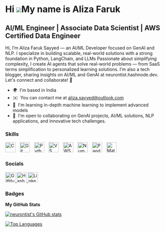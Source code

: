 Hi ![](https://user-images.githubusercontent.com/18350557/176309783-0785949b-9127-417c-8b55-ab5a4333674e.gif)My name is Aliza Faruk
===================================================================================================================================

AI/ML Engineer | Associate Data Scientist | AWS Certified Data Engineer
------------------------------------------------------------------

Hi, I’m Aliza Faruk Sayyed — an AI/ML Developer focused on GenAI and NLP. I specialize in building scalable, real-world solutions with a strong foundation in Python, LangChain, and LLMs Passionate about simplifying complexity, I create AI agents that solve real-world problems — from SaaS terms simplification to personalized learning solutions. I’m also a tech blogger, sharing insights on AI/ML and GenAI at neurontist.hashnode.dev. Let's connect and collaborate! 🚀

* 🌍  I'm based in India
* ✉️  You can contact me at [aliza.sayyed@outlook.com](mailto:aliza.sayyed@outlook.com)
* 🧠  I'm learning in-depth machine learning to implement advanced models
* 🤝  I'm open to collaborating on GenAI projects, AI/ML solutions, NLP applications, and innovative tech challenges.

### Skills

<div align="left">
  <!-- Programming & Dev Tools -->
  <img src="https://cdn.jsdelivr.net/gh/devicons/devicon/icons/c/c-original.svg" width="32" height="32" alt="C" style="margin-right:10px;" />
  <img src="https://cdn.jsdelivr.net/gh/devicons/devicon/icons/git/git-original.svg" width="32" height="32" alt="Git" style="margin-right:10px;" />
  <img src="https://cdn.jsdelivr.net/gh/devicons/devicon/icons/python/python-original.svg" width="32" height="32" alt="Python" style="margin-right:10px;" />
  <img src="https://cdn.jsdelivr.net/gh/devicons/devicon/icons/vscode/vscode-original.svg" width="32" height="32" alt="VS Code" style="margin-right:10px;" />

  <!-- AWS (Fixed) -->
  <img src="https://cdn.jsdelivr.net/gh/devicons/devicon/icons/amazonwebservices/amazonwebservices-original-wordmark.svg" width="32" height="32" alt="AWS" style="margin-right:10px;" />

  <!-- Data Science Libraries -->
  <img src="https://cdn.jsdelivr.net/gh/devicons/devicon/icons/numpy/numpy-original.svg" width="32" height="32" alt="NumPy" style="margin-right:10px;" />
  <img src="https://cdn.jsdelivr.net/gh/devicons/devicon/icons/pandas/pandas-original.svg" width="32" height="32" alt="Pandas" style="margin-right:10px;" />
  <img src="https://cdn.jsdelivr.net/gh/devicons/devicon/icons/matplotlib/matplotlib-original.svg" width="32" height="32" alt="Matplotlib" style="margin-right:10px;" />
</div>






 


### Socials

<div align="left">
  <a href="https://www.github.com/neurontist" target="_blank" rel="noreferrer">
    <picture>
      <source media="(prefers-color-scheme: dark)" srcset="https://raw.githubusercontent.com/danielcranney/readme-generator/main/public/icons/socials/github-dark.svg" />
      <source media="(prefers-color-scheme: light)" srcset="https://raw.githubusercontent.com/danielcranney/readme-generator/main/public/icons/socials/github.svg" />
      <img src="https://raw.githubusercontent.com/danielcranney/readme-generator/main/public/icons/socials/github.svg" width="32" height="32" alt="GitHub" />
    </picture>
  </a>

  <a href="https://neurontist.hashnode.dev" target="_blank" rel="noreferrer">
    <picture>
      <source media="(prefers-color-scheme: dark)" srcset="https://raw.githubusercontent.com/danielcranney/readme-generator/main/public/icons/socials/hashnode-dark.svg" />
      <source media="(prefers-color-scheme: light)" srcset="https://raw.githubusercontent.com/danielcranney/readme-generator/main/public/icons/socials/hashnode.svg" />
      <img src="https://raw.githubusercontent.com/danielcranney/readme-generator/main/public/icons/socials/hashnode.svg" width="32" height="32" alt="Hashnode" />
    </picture>
  </a>

  <a href="https://www.linkedin.com/in/alizafaruk" target="_blank" rel="noreferrer">
    <picture>
      <source media="(prefers-color-scheme: dark)" srcset="https://raw.githubusercontent.com/danielcranney/readme-generator/main/public/icons/socials/linkedin-dark.svg" />
      <source media="(prefers-color-scheme: light)" srcset="https://raw.githubusercontent.com/danielcranney/readme-generator/main/public/icons/socials/linkedin.svg" />
      <img src="https://raw.githubusercontent.com/danielcranney/readme-generator/main/public/icons/socials/linkedin.svg" width="32" height="32" alt="LinkedIn" />
    </picture>
  </a>
</div>


### Badges

<b>My GitHub Stats</b>

<a href="http://www.github.com/neurontist"><img src="https://github-readme-stats.vercel.app/api?username=neurontist&show_icons=true&hide=issues,&title_color=a855f7&text_color=ffffff&icon_color=3382ed&bg_color=000000&hide_border=true&show_icons=true" alt="neurontist's GitHub stats" /></a>

<a href="https://github.com/neurontist" align="left"><img src="https://github-readme-stats.vercel.app/api/top-langs/?username=neurontist&langs_count=10&title_color=a855f7&text_color=ffffff&icon_color=3382ed&bg_color=000000&hide_border=true&locale=en&custom_title=Top%20%Languages" alt="Top Languages" /></a>
